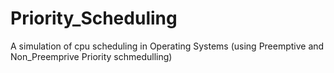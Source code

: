 # Priority_Scheduling
A simulation of  cpu scheduling in Operating Systems (using Preemptive and Non_Preemprive Priority schmedulling)
